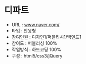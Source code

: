 # 디파트
- URL  : www.naver.com/
- 타입 : 반응형
- 참여인원 : 디자인1/퍼블리셔1/백엔드1
- 참여도 : 퍼블리싱 100%
- 작업방식 : 하드코딩 100%
- 구성 : html5/css3/jQuery
